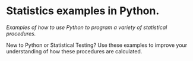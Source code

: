 # Statistics examples in Python.
_Examples of how to use Python to program a variety of statistical procedures._

New to Python or Statistical Testing? 
Use these examples to improve your understanding of how these procedures are calculated. 
